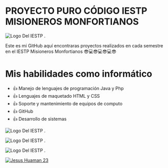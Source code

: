 # PROYECTO PURO CÓDIGO IESTP MISIONEROS MONFORTIANOS

![Logo Del IESTP .](https://as1.ftcdn.net/v2/jpg/03/52/39/00/1000_F_352390061_Bem8aYkzfGhIObTC4fXhf0PmKQjWM1wN.jpg)

Este es mi GitHub aquí encontraras proyectos realizados en cada semestre en el IESTP Misioneros Monfortianos 😎💻😎💻😎💻😎

# Mis habilidades como informático

* 👍 Manejo de lenguajes de programación Java y Php
* 👍 Lenguajes de maquetado HTML y CSS
* 👍 Soporte y mantenimiento de equipos de computo
* 👍 GitHub
* 👍 Desarrollo de sistemas

![Logo Del IESTP .](https://github-readme-stats.vercel.app/api?username=Jesus-Huaman-23&show_icons=true)

![Logo Del IESTP .](https://github-readme-stats.vercel.app/api/top-langs/?username=Jesus-Huaman-23)

![Logo Del IESTP .](https://github-readme-stats.vercel.app/api/top-langs/?username=Jesus-Huaman-23&layout=compact)

[![Jesus Huaman 23](https://github-readme-stats.vercel.app/api/pin/?username=Jesus-Huaman-23&repo=github-readme-stats)](https://github.com/Jesus-Huaman-23/github-readme-stats)



